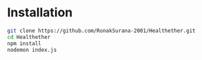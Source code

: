 # Installation  
```bash
git clone https://github.com/RonakSurana-2001/Healthether.git
cd Healthether
npm install
nodemon index.js
```
